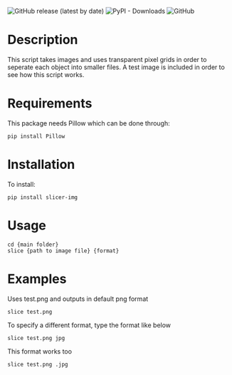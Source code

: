 ![GitHub release (latest by date)](https://img.shields.io/github/v/release/fl1ghtly/slicer?style=flat-square)
![PyPI - Downloads](https://img.shields.io/pypi/dm/slicer-img)
![GitHub](https://img.shields.io/github/license/fl1ghtly/slicer)
# Description
This script takes images and uses transparent pixel grids in order to seperate each object into smaller files. A test image is included in order to see how this script works.

# Requirements
This package needs Pillow which can be done through:
```
pip install Pillow
```

# Installation
To install:
```
pip install slicer-img
```

# Usage
```
cd {main folder}
slice {path to image file} {format}
```

# Examples
Uses test.png and outputs in default png format
```
slice test.png
```

To specify a different format, type the format like below
```
slice test.png jpg
```

This format works too
```
slice test.png .jpg
```


